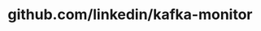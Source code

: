 ---
layout: post
title: github.com/linkedin/kafka-monitor
categories: link
tags: [انگلیسی, برنامه‌نویسی]
---